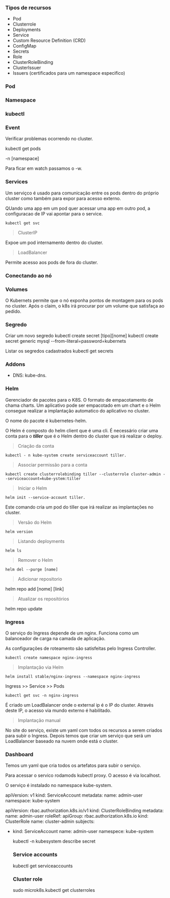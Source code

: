 ### Tipos de recursos

- Pod
- Clusterrole
- Deployments
- Service
- Custom Resource Definition (CRD)
- ConfigMap
- Secrets
- Role
- ClusterRoleBinding
- ClusterIssuer
- Issuers (certificados para um namespace especifico)

### Pod

### Namespace

### kubectl

### Event

Verificar problemas ocorrendo no cluster. 

kubectl get pods

-n [namespace]

Para ficar em watch passamos o -w.

### Services

Um serviçco é usado para comunicação entre os pods dentro do próprio cluster como também para expor para acesso externo.

QUando uma app em um pod quer acessar uma app em outro pod, a configuracao de IP vai apontar para o service.

```
kubectl get svc
```

> ClusterIP

Expoe um pod internamento dentro do cluster.

> LoadBalancer

Permite acesso aos pods de fora do cluster.

### Conectando ao nó

### Volumes

O Kubernets permite que o nó exponha pontos de montagem para os pods no cluster.
Após o claim, o k8s irá procurar por um volume que satisfaça ao pedido.

### Segredo

Criar um novo segredo
kubectl create secret [tipo][nome]
kubectl create secret generic mysql --from-literal=password=kubernets

Listar os segredos cadastrados
kubectl get secrets

### Addons

- DNS: kube-dns.

### Helm

Gerenciador de pacotes para o K8S. O formato de empacotamento de chama charts. Um aplicativo pode ser empacotado em um chart e o Helm consegue realizar a implantação automatico do aplicativo no cluster.

O nome do pacote é kubernetes-helm.

O Helm é composto do helm client que é uma cli. É necessário criar uma conta para o **_tiller_** que é o Helm dentro do cluster que irá realizar o deploy.

> Criação da conta

```
kubectl - n kube-system create serviceaccount tiller.
```

> Associar permissão para a conta

```
kubectl create clusterrolebinding tiller --clusterrole cluster-admin --serviceaccount=kube-ystem:tiller
```

> Iniciar o Helm

```
helm init --service-account tiller.
```

Este comando cria um pod do tiller que irá realizar as implantações no cluster.

> Versão do Helm

```
helm version
```

> Listando deployments

```
helm ls
```

> Remover o Helm

```
helm del --purge [name]
```

> Adicionar repositorio

helm repo add [nome] [link]

> Atualizar os repositórios

helm repo update

### Ingress

O serviço do Ingress depende de um nginx. Funciona como um balanceador de carga na camada de aplicação.

As configurações de roteamento são satisfeitas pelo Ingress Controller.

```
kubectl create namespace nginx-ingress
```

> Implantação via Helm

```
helm install stable/nginx-ingress --namespace nginx-ingress
```

Ingress >> Service >> Pods

```
kubectl get svc -n nginx-ingress
```

É criado um LoadBalancer onde o external ip é o IP do cluster. Através deste IP, o acesso via mundo externo é habilitado.

> Implantação manual

No site do serviço, existe um yaml com todos os recursos a serem criados para subir o Ingress. Depois temos que criar um serviço que será um LoadBalancer baseado na nuvem onde está o cluster.


### Dashboard

Temos um yaml que cria todos os artefatos para subir o serviço.

Para acessar o servico rodamods kubectl proxy. O acesso é via localhost. 

O serviço é instalado no namespace kube-system.

apiVersion: v1
kind: ServiceAccount
metadata:
  name: admin-user
  namespace: kube-system
  
apiVersion: rbac.authorization.k8s.io/v1
kind: ClusterRoleBinding
metadata:
  name: admin-user
roleRef:
  apiGroup: rbac.authorization.k8s.io
  kind: ClusterRole
  name: cluster-admin
subjects:
- kind: ServiceAccount
  name: admin-user
  namespece: kube-system
  
  
  kubectl -n kubesystem describe secret
  
  
  ### Service accounts
  
  kubectl get serviceaccounts
  
  ### Cluster role
  
  sudo microk8s.kubectl get clusterroles
